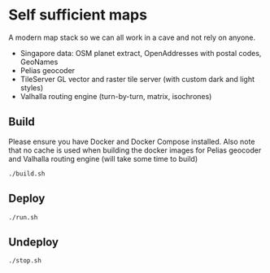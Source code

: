 # Self sufficient maps

A modern map stack so we can all work in a cave and not rely on anyone.
- Singapore data: OSM planet extract, OpenAddresses with postal codes, GeoNames 
- Pelias geocoder
- TileServer GL vector and raster tile server (with custom dark and light styles)
- Valhalla routing engine (turn-by-turn, matrix, isochrones)

## Build

Please ensure you have Docker and Docker Compose installed. Also note that no cache is used when building the docker images for Pelias geocoder and Valhalla routing engine (will take some time to build)

`./build.sh`

## Deploy

`./run.sh`

## Undeploy

`./stop.sh`
